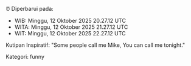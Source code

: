 ⏰ Diperbarui pada:
- WIB: Minggu, 12 Oktober 2025 20.27.12 UTC
- WITA: Minggu, 12 Oktober 2025 21.27.12 UTC
- WIT: Minggu, 12 Oktober 2025 22.27.12 UTC

Kutipan Inspiratif:
"Some people call me Mike, You can call me tonight."


Kategori: funny

